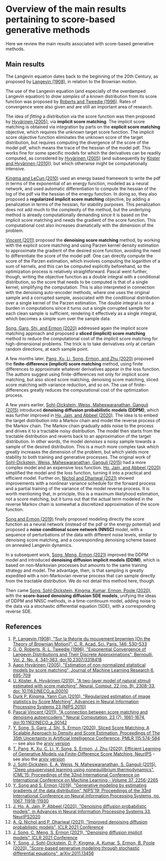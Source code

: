 # Overview of the main results pertaining to score-based generative methods

Here we review the main results associated with score-based generative methods.

## Main results

The Langevin equation dates back to the beginning of the 20th Century, as proposed by [Langevin (1908)](https://gallica.bnf.fr/ark:/12148/bpt6k3100t/f530.item), in relation to the Brownian motion.

The use of the Langevin equation (and especially of the overdamped Langevin equation) to *draw samples* of a *known* distribution from its score function was proposed by [Roberts and Tweedie (1996)](https://doi.org/10.2307/3318418). Rates of convergence were also given and are still an important area of research.

The idea of *fitting* a distribution via the score function was then proposed by [Hyvärinen (2005)](https://jmlr.org/papers/v6/hyvarinen05a.html), via **implicit score matching**. The implicit score matching is obtained via integration by parts on the **explicit score matching** objective, which requires the unknown target score function. The implicit score objective function eliminates the unknown score of the target distribution, but requires computing the divergence of the score of the model pdf, which means the trace of the hessian of the model pdf. This works fine for some specific models for which the derivatives can be readily computed, as considered by [Hyvärinen (2005)](https://jmlr.org/papers/v6/hyvarinen05a.html) (and subsequently by [Köster and Hyvärinen (2010)](https://doi.org/10.1162/neco_a_00010)), but which otherwise might be computationally intensive.

[Kingma and LeCun (2010)](https://papers.nips.cc/paper_files/paper/2010/hash/6f3e29a35278d71c7f65495871231324-Abstract.html) used an energy based framework to write the pdf in terms of the exponential of an energy function, modeled as a neural network, and used automatic differentiation to compute the hessian of the log of the pdf via the hessian of the energy function. In doing so, they also proposed a **regularized implicit score matching** objective, by adding a penalization in terms of the hessian, for stability purposes. This penalization does not add much to the complexity of the method, but the underlying method is already computationally demanding since it is based on the implicit score matching and needs the gradient of the score function. This computational cost also increases dramatically with the dimension of the problem.

[Vincent (2011)](https://doi.org/10.1162/NECO_a_00142) proposed the **denoising score matching** method, by working with the explicit score matching and using Parzen kernel density estimation to approximate the gradient of the desired score function, avoiding the need to differentiate the score of the model pdf. One can directly compute the score of the Parzen estimation, which involves computing the logarithm of a sum of kernels, and this can be computed explicitly beforehand, so the optimization process is relatively straightforward. Pascal went further, though, writing the objective function as a double integral with a conditional distribution, so the score that needs to be computed is that of a single kernel, simplifying the computation. This is also interpreted in connection with the denoising auto-encoder methods, where one uses the original sample and a corrupted sample, associated with the conditional distribution over a single kernel of the Parzen estimation. The double integral is not a burden in computations since it turns out a single corrupted sample for each clean sample is sufficient, rendering it effectively as a single integral, which becomes a simple sum over the sample data.

[Song, Garg, Shi, and Ermon (2020)](https://proceedings.mlr.press/v115/song20a.html) addressed again the implicit score matching approach and proposed a **sliced (implicit) score matching** method to reduce the computational cost of the implicit score matching for high-dimensional problems. The trick is to take derivatives only at certain random directions, at each sample point.

A few months later, [Pang, Xu, Li, Song, Ermon, and Zhu (2020)](https://openreview.net/forum?id=LVRoKppWczk) proposed the **finite-difference (implicit) score matching** method, using finite differences to approximate whatever derivatives appear in the loss function. The authors suggest using finite-differences not only for implicit score matching, but also sliced score matching, denoising score matching, sliced score matching with variance reduction, and so on. The use of finite-differences greatly reduces the computational cost of the optimization process.

A few years earlier, [Sohl-Dickstein, Weiss, Maheswaranathan, Ganguli (2015)](https://dl.acm.org/doi/10.5555/3045118.3045358) introduced **denoising diffusion probabilistic models (DDPM)**, which was further improved in [Ho, Jain, and Abbeel (2020)](https://proceedings.neurips.cc/paper/2020/hash/4c5bcfec8584af0d967f1ab10179ca4b-Abstract.html). The idea is to embed the target distribution into a Markov chain and model the reverse process of the Markov chain. The Markov chain gradually adds noise to the process and drives it to a tractable noisy distribution. The model then starts from the tractable distribution and reverts back to an approximation of the target distribution. In other words, the model *denoises* a noisy sample towards a sample of the desired distribution. This is a much more complex task which greatly increases the dimension of the problem, but which yields more stability to both training and generative processes. The original work of [Sohl-Dickstein, Weiss, Maheswaranathan, Ganguli (2015)](https://dl.acm.org/doi/10.5555/3045118.3045358) had a more complex model and an expensive loss function. [Ho, Jain, and Abbeel (2020)](https://proceedings.neurips.cc/paper/2020/hash/4c5bcfec8584af0d967f1ab10179ca4b-Abstract.html) simplified the model and the loss function, turning it into a practical and efficient model. Further on, [Nichol and Dhariwal (2021)](https://openreview.net/forum?id=-NEXDKk8gZ) showed improvements with a nonlinear variance schedule for the forward process and a partial training of the variance of the model reverse process. It is worth mentioning that, in principle, this is a maximum likelyhood estimation, not a score matching, but it turns out that the actual term modeled in the reverse Markov chain is somewhat a discretized approximation of the score function.

[Song and Ermon (2019)](https://dl.acm.org/doi/10.5555/3454287.3455354) finally proposed modeling directly the score function as a neural network (instead of the pdf or the energy potential) and proposed a **noise conditional score network (NNSC)** model, with a sequence of perturbations of the data with different noise levels, similar to denoising score matching, and a cooresponding denoising scheme based on annealed Langevin dynamics.

In a subsequent work, [Song, Meng, Ermon (2021)](https://openreview.net/forum?id=St1giarCHLP) improved the DDPM model and introduced **denoising diffusion implicit models (DDIM)**, which is based on non-Markovian processes but amounts to the same training strategy and model. The advantage, then, is that sampling is greatly expedited with a non-Markovian reverse process that can sample directly from the tractable distribution. We do not detail this method here, though.

Then came [Song, Sohl-Dickstein, Kingma, Kumar, Ermon, Poole (2020)](https://arxiv.org/abs/2011.13456), with the **score-based denoising diffusion SDE models**, unifying the ideas of DDPM and NNSC methods, in a time-continuum model, adding noise to the data via a stochastic differential equation (SDE), with a corresponding reverse SDE.

## References

1. [P. Langevin (1908), "Sur la théorie du mouvement brownien [On the Theory of Brownian Motion]". C. R. Acad. Sci. Paris. 146: 530–533](https://gallica.bnf.fr/ark:/12148/bpt6k3100t/f530.item)
1. [G. O. Roberts, R. L. Tweedie (1996), "Exponential Convergence of Langevin Distributions and Their Discrete Approximations", Bernoulli, Vol. 2, No. 4, 341-363, doi:10.2307/3318418](https://doi.org/10.2307/3318418)
1. [Aapo Hyvärinen (2005), "Estimation of non-normalized statistical models by score matching", Journal of Machine Learning Research 6, 695-709](https://jmlr.org/papers/v6/hyvarinen05a.html)
1. [U. Köster, A. Hyvärinen (2010), "A two-layer model of natural stimuli estimated with score matching", Neural. Comput. 22 (no. 9), 2308-33, doi: 10.1162/NECO_a_00010](https://doi.org/10.1162/neco_a_00010)
1. [Durk P. Kingma, Yann Cun (2010), "Regularized estimation of image statistics by Score Matching", Advances in Neural Information Processing Systems 23 (NIPS 2010)](https://papers.nips.cc/paper_files/paper/2010/hash/6f3e29a35278d71c7f65495871231324-Abstract.html)
1. [Pascal Vincent (2011), "A connection between score matching and denoising autoencoders," Neural Computation, 23 (7), 1661-1674, doi:10.1162/NECO_a_00142](https://doi.org/10.1162/NECO_a_00142)
1. [Y. Song, S. Garg, J. Shi, S. Ermon (2020), Sliced Score Matching: A Scalable Approach to Density and Score Estimation, Proceedings of The 35th Uncertainty in Artificial Intelligence Conference, PMLR 115:574-584](https://proceedings.mlr.press/v115/song20a.html) -- see also the [arxiv version](https://arxiv.org/abs/1905.07088)
1. [T. Pang, K. Xu, C. Li, Y. Song, S. Ermon, J. Zhu (2020), Efficient Learning of Generative Models via Finite-Difference Score Matching, NeurIPS](https://openreview.net/forum?id=LVRoKppWczk) - see also the [arxiv version](https://arxiv.org/abs/2007.03317)
1. [J. Sohl-Dickstein, E. A. Weiss, N. Maheswaranathan, S. Ganguli (2015), "Deep unsupervised learning using nonequilibrium thermodynamics", ICML'15: Proceedings of the 32nd International Conference on International Conference on Machine Learning - Volume 37, 2256-2265](https://dl.acm.org/doi/10.5555/3045118.3045358)
1. [Y. Song and S. Ermon (2019), "Generative modeling by estimating gradients of the data distribution", NIPS'19: Proceedings of the 33rd International Conference on Neural Information Processing Systems, no. 1067, 11918-11930](https://dl.acm.org/doi/10.5555/3454287.3455354)
1. [J. Ho, A. Jain, P. Abbeel (2020), "Denoising diffusion probabilistic models", in Advances in Neural Information Processing Systems 33, NeurIPS2020](https://proceedings.neurips.cc/paper/2020/hash/4c5bcfec8584af0d967f1ab10179ca4b-Abstract.html)
1. [A. Q. Nichol and P. Dhariwal (2021), "Improved denoising diffusion probabilistic models", ICLR 2021 Conference](https://openreview.net/forum?id=-NEXDKk8gZ)
1. [J. Song, C. Meng, S. Ermon (2021), "Denoising diffusion implicit models", ICLR 2021 Conference](https://openreview.net/forum?id=St1giarCHLP)
1. [Y. Song, J. Sohl-Dickstein, D. P. Kingma, A. Kumar, S. Ermon, B. Poole (2020), "Score-based generative modeling through stochastic differential equations", arXiv:2011.13456](https://arxiv.org/abs/2011.13456)